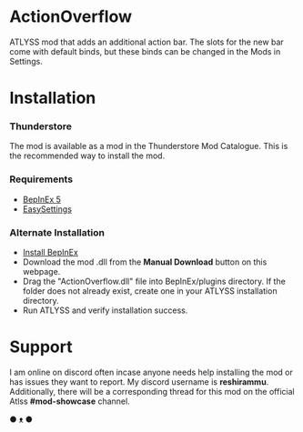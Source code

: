# ActionOverflow 
ATLYSS mod that adds an additional action bar. The slots for the new bar come with default binds, but these binds can be changed in the Mods in Settings. 

# Installation

### Thunderstore
The mod is available as a mod in the Thunderstore Mod Catalogue. This is the recommended way to install the mod.

### Requirements
- [BepInEx 5](https://docs.bepinex.dev/articles/user_guide/installation/index.html)
- [EasySettings](https://thunderstore.io/c/atlyss/p/Nessie/EasySettings/)

### Alternate Installation
- [Install BepInEx](https://docs.bepinex.dev/articles/user_guide/installation/index.html)
- Download the mod .dll from the **Manual Download** button on this webpage.
- Drag the "ActionOverflow.dll" file into BepInEx/plugins directory. If the folder does not already exist, create one in your ATLYSS installation directory.
- Run ATLYSS and verify installation success.

# Support
I am online on discord often incase anyone needs help installing the mod or has issues they want to report. My discord username is **reshirammu**. Additionally, there will be a corresponding thread for this mod on the official Atlss **#mod-showcase** channel.

● ᴥ ●
